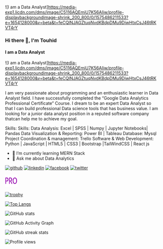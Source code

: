 ![I am a Data Analyst]https://media-exp1.licdn.com/dms/image/C5116AQEmiU7K56AIiw/profile-displaybackgroundimage-shrink_200_800/0/1575486211533?e=1654128000&v=beta&t=feCQlNJAGZtuqNvdKBdpDMu9DiwHtxCsJ46tRKVT4rY

### Hi there 👋, I'm Touhid
#### I am a Data Analyst
![I am a Data Analyst]https://media-exp1.licdn.com/dms/image/C5116AQEmiU7K56AIiw/profile-displaybackgroundimage-shrink_200_800/0/1575486211533?e=1654128000&v=beta&t=feCQlNJAGZtuqNvdKBdpDMu9DiwHtxCsJ46tRKVT4rY

I am very passionate about programming and an enthusiastic learner in Data Analyst field. I have successfully completed the “Google Data Analytics Professional Certificate” Course. I dream to be an expert Data Analyst so that I can build professional Data science tools that has business value. I am looking for a junior data analyst position in a reputed software company thatcan help me to achieve my goal.

Skills: Skills: Data Analysis: Excel | SPSS | Numpy | Jupyter Notebooks| Pandas Data Visualization & Reporting: Power BI | Tableau Database: Mysql Project Coordination & management: Trello Software & Web Development: Python | JavaScript | HTML5 | CSS3 | Bootstrap |TailWindCSS | React js

- 🌱 I’m currently learning MERN Stack 
- 💬 Ask me about Data Analytics 


[<img src='https://cdn.jsdelivr.net/npm/simple-icons@3.0.1/icons/github.svg' alt='github' height='40'>](https://github.com/touhid71)  [<img src='https://cdn.jsdelivr.net/npm/simple-icons@3.0.1/icons/linkedin.svg' alt='linkedin' height='40'>](https://www.linkedin.com/in/touhid71/)  [<img src='https://cdn.jsdelivr.net/npm/simple-icons@3.0.1/icons/facebook.svg' alt='facebook' height='40'>](https://www.facebook.com/ahmed.touhid.12)  [<img src='https://cdn.jsdelivr.net/npm/simple-icons@3.0.1/icons/twitter.svg' alt='twitter' height='40'>](https://twitter.com/touhid909)  

<a href='https://github.com/pricing'><img src='https://raw.githubusercontent.com/acervenky/animated-github-badges/master/assets/pro.gif' width='40' height='40'></a> 

[![trophy](https://github-profile-trophy.vercel.app/?username=touhid71)](https://github.com/ryo-ma/github-profile-trophy)

[![Top Langs](https://github-readme-stats.vercel.app/api/top-langs/?username=touhid71)](https://github.com/anuraghazra/github-readme-stats)

![GitHub stats](https://github-readme-stats.vercel.app/api?username=touhid71&show_icons=true)  

![GitHub Activity Graph](https://activity-graph.herokuapp.com/graph?username=touhid71)  

![GitHub streak stats](https://github-readme-streak-stats.herokuapp.com/?user=touhid71)  

![Profile views](https://gpvc.arturio.dev/touhid71)  
